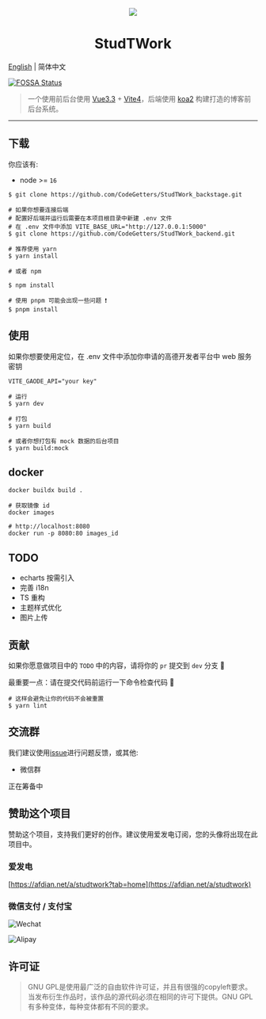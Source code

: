 <p align="center">
    <img src="./public/favicon.svg">
</p>

<h1 align="center">StudTWork</h1>

[English](./README.md) | 简体中文

[![FOSSA Status](https://app.fossa.com/api/projects/git%2Bgithub.com%2FCodeGetters%2FStudTWork2.svg?type=shield)](https://app.fossa.com/projects/git%2Bgithub.com%2FCodeGetters%2FStudTWork2?ref=badge_shield)

> 一个使用前后台使用 [Vue3.3](https://github.com/vuejs/core) + [Vite4](https://github.com/element-plus/element-plus)，后端使用 [koa2](https://github.com/koajs/koa) 构建打造的博客前后台系统。

---

## 下载

你应该有:

- node >= `16`

```shell
$ git clone https://github.com/CodeGetters/StudTWork_backstage.git

# 如果你想要连接后端
# 配置好后端并运行后需要在本项目根目录中新建 .env 文件
# 在 .env 文件中添加 VITE_BASE_URL="http://127.0.0.1:5000"
$ git clone https://github.com/CodeGetters/StudTWork_backend.git

# 推荐使用 yarn
$ yarn install

# 或者 npm

$ npm install

# 使用 pnpm 可能会出现一些问题 ❗
$ pnpm install

```

## 使用

如果你想要使用定位，在 .env 文件中添加你申请的高德开发者平台中 web 服务密钥

```.env
VITE_GAODE_API="your key"
```

```shell
# 运行
$ yarn dev

# 打包
$ yarn build

# 或者你想打包有 mock 数据的后台项目
$ yarn build:mock
```

## docker

```shell
docker buildx build .

# 获取镜像 id
docker images

# http://localhost:8080
docker run -p 8080:80 images_id
```

## TODO

- echarts 按需引入
- 完善 i18n
- TS 重构
- 主题样式优化
- 图片上传

## 贡献

如果你愿意做项目中的 `TODO` 中的内容，请将你的 `pr` 提交到 `dev` 分支 👀

最重要一点：请在提交代码前运行一下命令检查代码 🤞

```shell
# 这样会避免让你的代码不会被重置
$ yarn lint
```

## 交流群

我们建议使用[issue](https://github.com/CodeGetters/StudTWork_backstage/issues)进行问题反馈，或其他:

- 微信群

正在筹备中

## 赞助这个项目

赞助这个项目，支持我们更好的创作。建议使用爱发电订阅，您的头像将出现在此项目中。

### 爱发电

[https://afdian.net/a/studtwork?tab=home](https://afdian.net/a/studtwork)

### 微信支付 / 支付宝

![Wechat](./public/wechat.jpg)

![Alipay](./public/Alipay.jpg)

## 许可证

> GNU GPL是使用最广泛的自由软件许可证，并且有很强的copyleft要求。当发布衍生作品时，该作品的源代码必须在相同的许可下提供。GNU GPL有多种变体，每种变体都有不同的要求。
